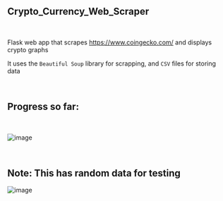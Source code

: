<H2>Crypto_Currency_Web_Scraper</H2> 

<br>

Flask web app that scrapes https://www.coingecko.com/ and displays crypto graphs

It uses the `Beautiful Soup` library for scrapping, and `CSV` files for storing data

<br>

<H2>Progress so far:</H2>

<br>

![image](https://github.com/messiel12pr/Crypto_Currency_Web_Scraper/assets/95717805/643d6c80-6cef-44c8-87d5-99718b764149)


<br>

<H2>Note: This has random data for testing</H2>

![image](https://github.com/messiel12pr/Crypto_Currency_Web_Scraper/assets/95717805/8c74892c-6f2c-4de6-afcc-c8ae590a2b55)
